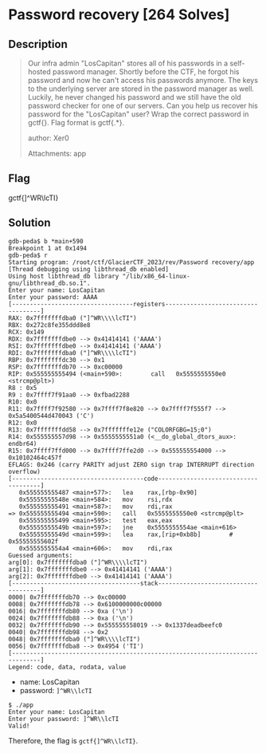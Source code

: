 # Password recovery [264 Solves]

## Description

> Our infra admin "LosCapitan" stores all of his passwords in a self-hosted password manager. Shortly before the CTF, he forgot his password and now he can't access his passwords anymore. The keys to the underlying server are stored in the password manager as well. Luckily, he never changed his password and we still have the old password checker for one of our servers. Can you help us recover his password for the "LosCapitan" user? Wrap the correct password in gctf{}. Flag format is gctf{.*}.
>
> author: Xer0
>
> Attachments: app

## Flag

gctf{]^WR\\lcTI}

## Solution

```gdb
gdb-peda$ b *main+590
Breakpoint 1 at 0x1494
gdb-peda$ r
Starting program: /root/ctf/GlacierCTF_2023/rev/Password recovery/app
[Thread debugging using libthread_db enabled]
Using host libthread_db library "/lib/x86_64-linux-gnu/libthread_db.so.1".
Enter your name: LosCapitan
Enter your password: AAAA
[----------------------------------registers-----------------------------------]
RAX: 0x7fffffffdba0 ("]^WR\\\\lcTI")
RBX: 0x272c8fe355ddd8e8
RCX: 0x149
RDX: 0x7fffffffdbe0 --> 0x41414141 ('AAAA')
RSI: 0x7fffffffdbe0 --> 0x41414141 ('AAAA')
RDI: 0x7fffffffdba0 ("]^WR\\\\lcTI")
RBP: 0x7fffffffdc30 --> 0x1
RSP: 0x7fffffffdb70 --> 0xc00000
RIP: 0x555555555494 (<main+590>:        call   0x5555555550e0 <strcmp@plt>)
R8 : 0x5
R9 : 0x7ffff7f91aa0 --> 0xfbad2288
R10: 0x0
R11: 0x7ffff7f92580 --> 0x7ffff7f8e820 --> 0x7ffff7f555f7 --> 0x5a5400544d470043 ('C')
R12: 0x0
R13: 0x7fffffffdd58 --> 0x7fffffffe12e ("COLORFGBG=15;0")
R14: 0x555555557d98 --> 0x5555555551a0 (<__do_global_dtors_aux>:        endbr64)
R15: 0x7ffff7ffd000 --> 0x7ffff7ffe2d0 --> 0x555555554000 --> 0x10102464c457f
EFLAGS: 0x246 (carry PARITY adjust ZERO sign trap INTERRUPT direction overflow)
[-------------------------------------code-------------------------------------]
   0x555555555487 <main+577>:   lea    rax,[rbp-0x90]
   0x55555555548e <main+584>:   mov    rsi,rdx
   0x555555555491 <main+587>:   mov    rdi,rax
=> 0x555555555494 <main+590>:   call   0x5555555550e0 <strcmp@plt>
   0x555555555499 <main+595>:   test   eax,eax
   0x55555555549b <main+597>:   jne    0x5555555554ae <main+616>
   0x55555555549d <main+599>:   lea    rax,[rip+0xb8b]        # 0x55555555602f
   0x5555555554a4 <main+606>:   mov    rdi,rax
Guessed arguments:
arg[0]: 0x7fffffffdba0 ("]^WR\\\\lcTI")
arg[1]: 0x7fffffffdbe0 --> 0x41414141 ('AAAA')
arg[2]: 0x7fffffffdbe0 --> 0x41414141 ('AAAA')
[------------------------------------stack-------------------------------------]
0000| 0x7fffffffdb70 --> 0xc00000
0008| 0x7fffffffdb78 --> 0x6100000000c00000
0016| 0x7fffffffdb80 --> 0xa ('\n')
0024| 0x7fffffffdb88 --> 0xa ('\n')
0032| 0x7fffffffdb90 --> 0x555555558019 --> 0x1337deadbeefc0
0040| 0x7fffffffdb98 --> 0x2
0048| 0x7fffffffdba0 ("]^WR\\\\lcTI")
0056| 0x7fffffffdba8 --> 0x4954 ('TI')
[------------------------------------------------------------------------------]
Legend: code, data, rodata, value
```


- name: LosCapitan
- password: `]^WR\\lcTI`

```console
$ ./app
Enter your name: LosCapitan
Enter your password: ]^WR\\lcTI
Valid!
```

Therefore, the flag is `gctf{]^WR\\lcTI}`.
